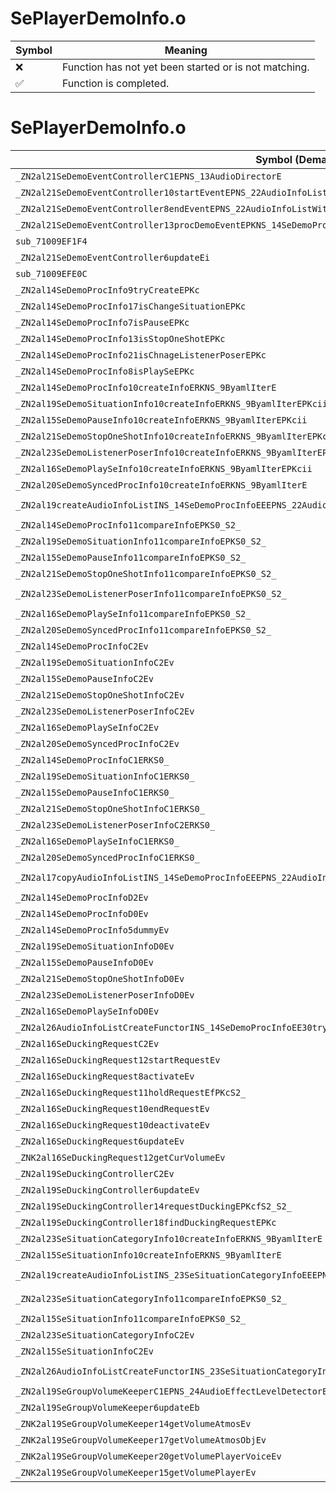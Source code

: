 # SePlayerDemoInfo.o
| Symbol | Meaning 
| ------------- | ------------- 
| :x: | Function has not yet been started or is not matching. 
| :white_check_mark: | Function is completed. 


# SePlayerDemoInfo.o
| Symbol (Demangled) | Symbol (Mangled) | Decompiled? |
| ------------- |  ------------- | ------------- |
| `_ZN2al21SeDemoEventControllerC1EPNS_13AudioDirectorE` | `al::SeDemoEventController::SeDemoEventController(al::AudioDirector *)` | :white_check_mark: |
| `_ZN2al21SeDemoEventController10startEventEPNS_22AudioInfoListWithPartsINS_14SeDemoProcInfoEEE` | `al::SeDemoEventController::startEvent(al::AudioInfoListWithParts<al::SeDemoProcInfo> *)` | :white_check_mark: |
| `_ZN2al21SeDemoEventController8endEventEPNS_22AudioInfoListWithPartsINS_14SeDemoProcInfoEEEb` | `al::SeDemoEventController::endEvent(al::AudioInfoListWithParts<al::SeDemoProcInfo> *,bool)` | :white_check_mark: |
| `_ZN2al21SeDemoEventController13procDemoEventEPKNS_14SeDemoProcInfoE` | `al::SeDemoEventController::procDemoEvent(al::SeDemoProcInfo const*)` | :white_check_mark: |
| `sub_71009EF1F4` | `` | :white_check_mark: |
| `_ZN2al21SeDemoEventController6updateEi` | `al::SeDemoEventController::update(int)` | :white_check_mark: |
| `sub_71009EFE0C` | `` | :white_check_mark: |
| `_ZN2al14SeDemoProcInfo9tryCreateEPKc` | `al::SeDemoProcInfo::tryCreate(char const*)` | :white_check_mark: |
| `_ZN2al14SeDemoProcInfo17isChangeSituationEPKc` | `al::SeDemoProcInfo::isChangeSituation(char const*)` | :white_check_mark: |
| `_ZN2al14SeDemoProcInfo7isPauseEPKc` | `al::SeDemoProcInfo::isPause(char const*)` | :white_check_mark: |
| `_ZN2al14SeDemoProcInfo13isStopOneShotEPKc` | `al::SeDemoProcInfo::isStopOneShot(char const*)` | :white_check_mark: |
| `_ZN2al14SeDemoProcInfo21isChnageListenerPoserEPKc` | `al::SeDemoProcInfo::isChnageListenerPoser(char const*)` | :white_check_mark: |
| `_ZN2al14SeDemoProcInfo8isPlaySeEPKc` | `al::SeDemoProcInfo::isPlaySe(char const*)` | :white_check_mark: |
| `_ZN2al14SeDemoProcInfo10createInfoERKNS_9ByamlIterE` | `al::SeDemoProcInfo::createInfo(al::ByamlIter const&)` | :white_check_mark: |
| `_ZN2al19SeDemoSituationInfo10createInfoERKNS_9ByamlIterEPKcii` | `al::SeDemoSituationInfo::createInfo(al::ByamlIter const&,char const*,int,int)` | :white_check_mark: |
| `_ZN2al15SeDemoPauseInfo10createInfoERKNS_9ByamlIterEPKcii` | `al::SeDemoPauseInfo::createInfo(al::ByamlIter const&,char const*,int,int)` | :white_check_mark: |
| `_ZN2al21SeDemoStopOneShotInfo10createInfoERKNS_9ByamlIterEPKcii` | `al::SeDemoStopOneShotInfo::createInfo(al::ByamlIter const&,char const*,int,int)` | :white_check_mark: |
| `_ZN2al23SeDemoListenerPoserInfo10createInfoERKNS_9ByamlIterEPKcii` | `al::SeDemoListenerPoserInfo::createInfo(al::ByamlIter const&,char const*,int,int)` | :white_check_mark: |
| `_ZN2al16SeDemoPlaySeInfo10createInfoERKNS_9ByamlIterEPKcii` | `al::SeDemoPlaySeInfo::createInfo(al::ByamlIter const&,char const*,int,int)` | :white_check_mark: |
| `_ZN2al20SeDemoSyncedProcInfo10createInfoERKNS_9ByamlIterE` | `al::SeDemoSyncedProcInfo::createInfo(al::ByamlIter const&)` | :white_check_mark: |
| `_ZN2al19createAudioInfoListINS_14SeDemoProcInfoEEEPNS_22AudioInfoListWithPartsIT_EERKNS_9ByamlIterEi` | `al::AudioInfoListWithParts<al::SeDemoProcInfo> * al::createAudioInfoList<al::SeDemoProcInfo>(al::ByamlIter const&,int)` | :white_check_mark: |
| `_ZN2al14SeDemoProcInfo11compareInfoEPKS0_S2_` | `al::SeDemoProcInfo::compareInfo(al::SeDemoProcInfo const*,al::SeDemoProcInfo const*)` | :white_check_mark: |
| `_ZN2al19SeDemoSituationInfo11compareInfoEPKS0_S2_` | `al::SeDemoSituationInfo::compareInfo(al::SeDemoSituationInfo const*,al::SeDemoSituationInfo const*)` | :white_check_mark: |
| `_ZN2al15SeDemoPauseInfo11compareInfoEPKS0_S2_` | `al::SeDemoPauseInfo::compareInfo(al::SeDemoPauseInfo const*,al::SeDemoPauseInfo const*)` | :white_check_mark: |
| `_ZN2al21SeDemoStopOneShotInfo11compareInfoEPKS0_S2_` | `al::SeDemoStopOneShotInfo::compareInfo(al::SeDemoStopOneShotInfo const*,al::SeDemoStopOneShotInfo const*)` | :white_check_mark: |
| `_ZN2al23SeDemoListenerPoserInfo11compareInfoEPKS0_S2_` | `al::SeDemoListenerPoserInfo::compareInfo(al::SeDemoListenerPoserInfo const*,al::SeDemoListenerPoserInfo const*)` | :white_check_mark: |
| `_ZN2al16SeDemoPlaySeInfo11compareInfoEPKS0_S2_` | `al::SeDemoPlaySeInfo::compareInfo(al::SeDemoPlaySeInfo const*,al::SeDemoPlaySeInfo const*)` | :white_check_mark: |
| `_ZN2al20SeDemoSyncedProcInfo11compareInfoEPKS0_S2_` | `al::SeDemoSyncedProcInfo::compareInfo(al::SeDemoSyncedProcInfo const*,al::SeDemoSyncedProcInfo const*)` | :white_check_mark: |
| `_ZN2al14SeDemoProcInfoC2Ev` | `al::SeDemoProcInfo::SeDemoProcInfo(void)` | :white_check_mark: |
| `_ZN2al19SeDemoSituationInfoC2Ev` | `al::SeDemoSituationInfo::SeDemoSituationInfo(void)` | :white_check_mark: |
| `_ZN2al15SeDemoPauseInfoC2Ev` | `al::SeDemoPauseInfo::SeDemoPauseInfo(void)` | :white_check_mark: |
| `_ZN2al21SeDemoStopOneShotInfoC2Ev` | `al::SeDemoStopOneShotInfo::SeDemoStopOneShotInfo(void)` | :white_check_mark: |
| `_ZN2al23SeDemoListenerPoserInfoC2Ev` | `al::SeDemoListenerPoserInfo::SeDemoListenerPoserInfo(void)` | :white_check_mark: |
| `_ZN2al16SeDemoPlaySeInfoC2Ev` | `al::SeDemoPlaySeInfo::SeDemoPlaySeInfo(void)` | :white_check_mark: |
| `_ZN2al20SeDemoSyncedProcInfoC2Ev` | `al::SeDemoSyncedProcInfo::SeDemoSyncedProcInfo(void)` | :white_check_mark: |
| `_ZN2al14SeDemoProcInfoC1ERKS0_` | `al::SeDemoProcInfo::SeDemoProcInfo(al::SeDemoProcInfo const&)` | :white_check_mark: |
| `_ZN2al19SeDemoSituationInfoC1ERKS0_` | `al::SeDemoSituationInfo::SeDemoSituationInfo(al::SeDemoSituationInfo const&)` | :white_check_mark: |
| `_ZN2al15SeDemoPauseInfoC1ERKS0_` | `al::SeDemoPauseInfo::SeDemoPauseInfo(al::SeDemoPauseInfo const&)` | :white_check_mark: |
| `_ZN2al21SeDemoStopOneShotInfoC1ERKS0_` | `al::SeDemoStopOneShotInfo::SeDemoStopOneShotInfo(al::SeDemoStopOneShotInfo const&)` | :white_check_mark: |
| `_ZN2al23SeDemoListenerPoserInfoC2ERKS0_` | `al::SeDemoListenerPoserInfo::SeDemoListenerPoserInfo(al::SeDemoListenerPoserInfo const&)` | :white_check_mark: |
| `_ZN2al16SeDemoPlaySeInfoC1ERKS0_` | `al::SeDemoPlaySeInfo::SeDemoPlaySeInfo(al::SeDemoPlaySeInfo const&)` | :white_check_mark: |
| `_ZN2al20SeDemoSyncedProcInfoC1ERKS0_` | `al::SeDemoSyncedProcInfo::SeDemoSyncedProcInfo(al::SeDemoSyncedProcInfo const&)` | :white_check_mark: |
| `_ZN2al17copyAudioInfoListINS_14SeDemoProcInfoEEEPNS_22AudioInfoListWithPartsIT_EEPKS4_i` | `al::AudioInfoListWithParts<al::SeDemoProcInfo> * al::copyAudioInfoList<al::SeDemoProcInfo>(al::AudioInfoListWithParts<al::SeDemoProcInfo> const*,int)` | :white_check_mark: |
| `_ZN2al14SeDemoProcInfoD2Ev` | `al::SeDemoProcInfo::~SeDemoProcInfo()` | :white_check_mark: |
| `_ZN2al14SeDemoProcInfoD0Ev` | `al::SeDemoProcInfo::~SeDemoProcInfo()` | :white_check_mark: |
| `_ZN2al14SeDemoProcInfo5dummyEv` | `al::SeDemoProcInfo::dummy(void)` | :white_check_mark: |
| `_ZN2al19SeDemoSituationInfoD0Ev` | `al::SeDemoSituationInfo::~SeDemoSituationInfo()` | :white_check_mark: |
| `_ZN2al15SeDemoPauseInfoD0Ev` | `al::SeDemoPauseInfo::~SeDemoPauseInfo()` | :white_check_mark: |
| `_ZN2al21SeDemoStopOneShotInfoD0Ev` | `al::SeDemoStopOneShotInfo::~SeDemoStopOneShotInfo()` | :white_check_mark: |
| `_ZN2al23SeDemoListenerPoserInfoD0Ev` | `al::SeDemoListenerPoserInfo::~SeDemoListenerPoserInfo()` | :white_check_mark: |
| `_ZN2al16SeDemoPlaySeInfoD0Ev` | `al::SeDemoPlaySeInfo::~SeDemoPlaySeInfo()` | :white_check_mark: |
| `_ZN2al26AudioInfoListCreateFunctorINS_14SeDemoProcInfoEE30tryCreateAudioInfoAndSetToListERKNS_9ByamlIterE` | `al::AudioInfoListCreateFunctor<al::SeDemoProcInfo>::tryCreateAudioInfoAndSetToList(al::ByamlIter const&)` | :white_check_mark: |
| `_ZN2al16SeDuckingRequestC2Ev` | `al::SeDuckingRequest::SeDuckingRequest(void)` | :white_check_mark: |
| `_ZN2al16SeDuckingRequest12startRequestEv` | `al::SeDuckingRequest::startRequest(void)` | :white_check_mark: |
| `_ZN2al16SeDuckingRequest8activateEv` | `al::SeDuckingRequest::activate(void)` | :white_check_mark: |
| `_ZN2al16SeDuckingRequest11holdRequestEfPKcS2_` | `al::SeDuckingRequest::holdRequest(float,char const*,char const*)` | :white_check_mark: |
| `_ZN2al16SeDuckingRequest10endRequestEv` | `al::SeDuckingRequest::endRequest(void)` | :white_check_mark: |
| `_ZN2al16SeDuckingRequest10deactivateEv` | `al::SeDuckingRequest::deactivate(void)` | :white_check_mark: |
| `_ZN2al16SeDuckingRequest6updateEv` | `al::SeDuckingRequest::update(void)` | :white_check_mark: |
| `_ZNK2al16SeDuckingRequest12getCurVolumeEv` | `al::SeDuckingRequest::getCurVolume(void)const` | :white_check_mark: |
| `_ZN2al19SeDuckingControllerC2Ev` | `al::SeDuckingController::SeDuckingController(void)` | :white_check_mark: |
| `_ZN2al19SeDuckingController6updateEv` | `al::SeDuckingController::update(void)` | :white_check_mark: |
| `_ZN2al19SeDuckingController14requestDuckingEPKcfS2_S2_` | `al::SeDuckingController::requestDucking(char const*,float,char const*,char const*)` | :white_check_mark: |
| `_ZN2al19SeDuckingController18findDuckingRequestEPKc` | `al::SeDuckingController::findDuckingRequest(char const*)` | :white_check_mark: |
| `_ZN2al23SeSituationCategoryInfo10createInfoERKNS_9ByamlIterE` | `al::SeSituationCategoryInfo::createInfo(al::ByamlIter const&)` | :white_check_mark: |
| `_ZN2al15SeSituationInfo10createInfoERKNS_9ByamlIterE` | `al::SeSituationInfo::createInfo(al::ByamlIter const&)` | :white_check_mark: |
| `_ZN2al19createAudioInfoListINS_23SeSituationCategoryInfoEEEPNS_22AudioInfoListWithPartsIT_EERKNS_9ByamlIterEi` | `al::AudioInfoListWithParts<al::SeSituationCategoryInfo> * al::createAudioInfoList<al::SeSituationCategoryInfo>(al::ByamlIter const&,int)` | :white_check_mark: |
| `_ZN2al23SeSituationCategoryInfo11compareInfoEPKS0_S2_` | `al::SeSituationCategoryInfo::compareInfo(al::SeSituationCategoryInfo const*,al::SeSituationCategoryInfo const*)` | :white_check_mark: |
| `_ZN2al15SeSituationInfo11compareInfoEPKS0_S2_` | `al::SeSituationInfo::compareInfo(al::SeSituationInfo const*,al::SeSituationInfo const*)` | :white_check_mark: |
| `_ZN2al23SeSituationCategoryInfoC2Ev` | `al::SeSituationCategoryInfo::SeSituationCategoryInfo(void)` | :white_check_mark: |
| `_ZN2al15SeSituationInfoC2Ev` | `al::SeSituationInfo::SeSituationInfo(void)` | :white_check_mark: |
| `_ZN2al26AudioInfoListCreateFunctorINS_23SeSituationCategoryInfoEE30tryCreateAudioInfoAndSetToListERKNS_9ByamlIterE` | `al::AudioInfoListCreateFunctor<al::SeSituationCategoryInfo>::tryCreateAudioInfoAndSetToList(al::ByamlIter const&)` | :white_check_mark: |
| `_ZN2al19SeGroupVolumeKeeperC1EPNS_24AudioEffectLevelDetectorE` | `al::SeGroupVolumeKeeper::SeGroupVolumeKeeper(al::AudioEffectLevelDetector *)` | :white_check_mark: |
| `_ZN2al19SeGroupVolumeKeeper6updateEb` | `al::SeGroupVolumeKeeper::update(bool)` | :white_check_mark: |
| `_ZNK2al19SeGroupVolumeKeeper14getVolumeAtmosEv` | `al::SeGroupVolumeKeeper::getVolumeAtmos(void)const` | :white_check_mark: |
| `_ZNK2al19SeGroupVolumeKeeper17getVolumeAtmosObjEv` | `al::SeGroupVolumeKeeper::getVolumeAtmosObj(void)const` | :white_check_mark: |
| `_ZNK2al19SeGroupVolumeKeeper20getVolumePlayerVoiceEv` | `al::SeGroupVolumeKeeper::getVolumePlayerVoice(void)const` | :white_check_mark: |
| `_ZNK2al19SeGroupVolumeKeeper15getVolumePlayerEv` | `al::SeGroupVolumeKeeper::getVolumePlayer(void)const` | :white_check_mark: |
